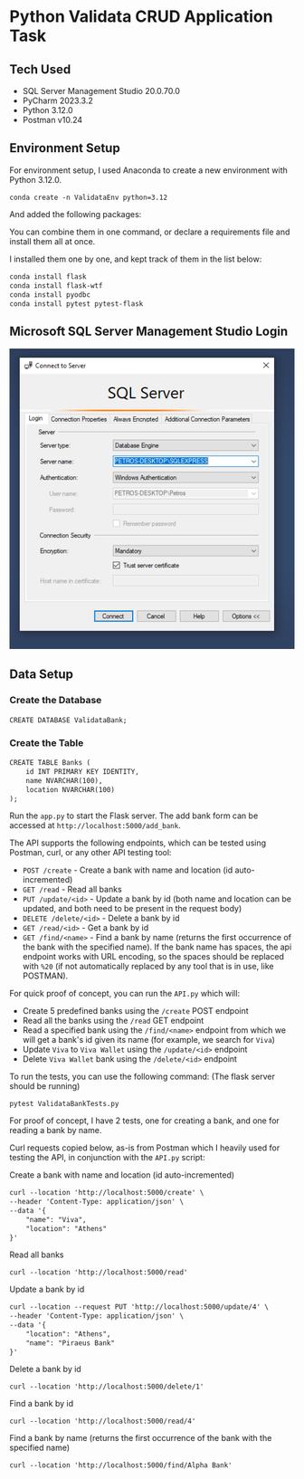 # Python Validata CRUD Application Task

## Tech Used

 - SQL Server Management Studio 20.0.70.0
 - PyCharm 2023.3.2
 - Python 3.12.0
 - Postman v10.24

## Environment Setup
For environment setup, I used Anaconda to create a new environment with Python 3.12.0.
```
conda create -n ValidataEnv python=3.12
```

And added the following packages:

You can combine them in one command, or declare a requirements file and install them all at once.

I installed them one by one, and kept track of them in the list below:
```
conda install flask
conda install flask-wtf
conda install pyodbc
conda install pytest pytest-flask
```

## Microsoft SQL Server Management Studio Login
![SQL_Server_Credentials.PNG](Files%2FSQL_Server_Credentials.PNG)

## Data Setup

### Create the Database
```
CREATE DATABASE ValidataBank;
```
### Create the Table

```
CREATE TABLE Banks (
    id INT PRIMARY KEY IDENTITY,
    name NVARCHAR(100),
    location NVARCHAR(100)
);
```

Run the `app.py` to start the Flask server. The add bank form can be accessed at `http://localhost:5000/add_bank`.

The API supports the following endpoints, which can be tested using Postman, curl, or any other API testing tool:


- `POST /create` - Create a bank with name and location (id auto-incremented)
- `GET /read` - Read all banks
- `PUT /update/<id>` - Update a bank by id (both name and location can be updated, and both need to be present in the request body)
- `DELETE /delete/<id>` - Delete a bank by id
- `GET /read/<id>` - Get a bank by id
- `GET /find/<name>` - Find a bank by name (returns the first occurrence of the bank with the specified name). If the bank name has spaces, the api endpoint works with URL encoding, so the spaces should be replaced with `%20` (if not automatically replaced by any tool that is in use, like POSTMAN).


For quick proof of concept, you can run the `API.py` which will:
 - Create 5 predefined banks using the `/create` POST endpoint
 - Read all the banks using the `/read` GET endpoint
 - Read a specified bank using the `/find/<name>` endpoint from which we will get a bank's id given its name (for example, we search for `Viva`)
 - Update `Viva` to `Viva Wallet` using the `/update/<id>` endpoint
 - Delete `Viva Wallet` bank using the `/delete/<id>` endpoint

To run the tests, you can use the following command:
(The flask server should be running)
```
pytest ValidataBankTests.py
```

For proof of concept, I have 2 tests, one for creating a bank,
and one for reading a bank by name.

Curl requests copied below, as-is from Postman which I heavily used for testing the API, in conjunction with the `API.py` script:

Create a bank with name and location (id auto-incremented)
```
curl --location 'http://localhost:5000/create' \
--header 'Content-Type: application/json' \
--data '{
    "name": "Viva",
    "location": "Athens"
}'
```

Read all banks
```
curl --location 'http://localhost:5000/read'
```

Update a bank by id
```
curl --location --request PUT 'http://localhost:5000/update/4' \
--header 'Content-Type: application/json' \
--data '{
    "location": "Athens",
    "name": "Piraeus Bank"
}'
```

Delete a bank by id
```
curl --location 'http://localhost:5000/delete/1'
```

Find a bank by id
```
curl --location 'http://localhost:5000/read/4'
```

Find a bank by name (returns the first occurrence of the bank with the specified name)
```
curl --location 'http://localhost:5000/find/Alpha Bank'
```

